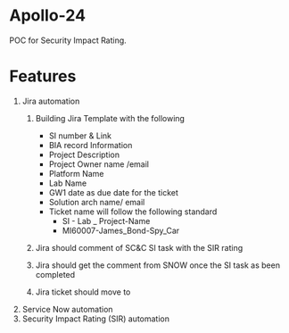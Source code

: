# Apollo-24
POC for Security Impact Rating.  

# Features 
1. Jira automation 
    1. Building Jira Template with the following 
        - SI number & Link 
        - BIA record Information 
        - Project Description 
        - Project Owner name /email
        - Platform Name 
        - Lab Name
        - GW1 date as due date for the ticket 
        - Solution arch name/ email
        - Ticket name will follow the following standard
            - SI - Lab _ Project-Name 
            - MI60007-James_Bond-Spy_Car 

    2. Jira should comment of SC&C SI task with the SIR rating 
    3. Jira should get the comment from SNOW once the SI task as been completed 
    3. Jira ticket should move to 
2. Service Now automation 
3. Security Impact Rating (SIR) automation 
